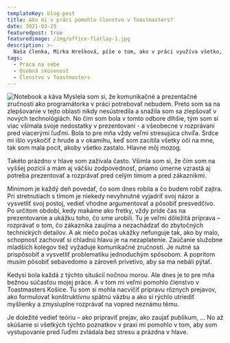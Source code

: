 ```yaml
---
templateKey: blog-post
title: Ako mi v práci pomohlo členstvo v Toastmasters?
date: 2021-03-25
featuredpost: true
featuredimage: /img/office-flatlay-1.jpg
description: >-
  Naša členka, Mirka Hrešková, píše o tom, ako v práci využíva všetko, čo sa v Toastmasters naučila.
tags:
  - Práca na sebe
  - Osobná skúsenosť
  - Členstvo v Toastmasters
---
```

![Notebook a káva](/img/office-flatlay-1.jpg)
Myslela som si, že komunikačné a prezentačné zručnosti ako programátorka v práci potrebovať nebudem. Preto som sa na zlepšovanie v tejto oblasti nikdy nesústredila a snažila som sa zlepšovať v nových technológiách. No čím som bola v tomto odbore dlhšie, tým som si viac všímala svoje nedostatky v prezentovaní - a všeobecne v rozprávaní pred viacerými ľuďmi. Bola to pre mňa vždy veľmi stresujúca chvíľa. Srdce mi išlo vyskočiť z hrude a v okamihu, keď som zacítila všetky oči na mne, tak som mala pocit, akoby všetko zastalo. Hlavne môj mozog.

Takéto prázdno v hlave som zažívala často. Všimla som si, že čím som na vyššej pozícii a mám aj väčšiu zodpovednosť, priamo úmerne vzrastá aj potreba prezentovať a rozprávať pred celým tímom a pred zákazníkmi. 

Minimom je každý deň povedať, čo som dnes robila a čo budem robiť zajtra. Pri stretnutiach s tímom je niekedy nevyhnutné vyjadriť svoj názor a vysvetliť svoj postoj, vedieť vhodne argumentovať a pôsobiť presvedčivo.
Po určitom období, kedy makáme ako fretky, vždy príde čas na prezentovanie a ukážku toho, čo sme urobili. Tu je veľmi dôležitá príprava – rozprávať o tom, čo zákazníka zaujíma a nezachádzať do zbytočných technických detailov. A ak niečo počas ukážky nefunguje tak, ako by malo, schopnosť zachovať si chladnú hlavu je na nezaplatenie.
Zaúčanie služobne mladších kolegov tiež vyžaduje komunikačné zručnosti. Je nutné sa prispôsobiť a vysvetliť problematiku jednoduchým spôsobom. A popritom musím pôsobiť sebavedomo a zároveň prívetivo, aby sa ma nebáli pýtať.  

Kedysi bola každá z týchto situácií nočnou morou. Ale dnes je to pre mňa bežnou súčasťou mojej práce. A v tom mi veľmi pomohlo členstvo v Toastmasters Košice. Tu som si mohla nacvičiť prípravu rôznych prejavov, ako formulovať konštruktívnu spätnú väzbu a ako si rýchlo utriediť myšlienky a zmysluplne rozprávať na vopred neznámu tému.

Je doležité vedieť teóriu – ako pripraviť prejav, ako zaujať publikum, ... No až skúšanie si všetkých týchto poznatkov v praxi mi pomohlo v tom, aby som vystupovanie pred ľuďmi zvládala bez stresu a prázdna v hlave.